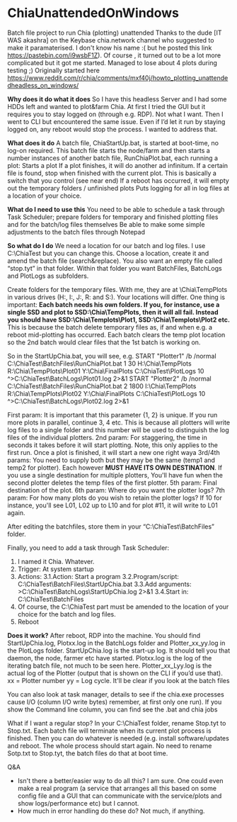 # ChiaUnattendedOnWindows
Batch file project to run Chia (plotting) unattended
Thanks to the dude [IT WAS akashra] on the Keybase chia.network channel who suggested to make it paramaterised. I don't know his name :( but he posted this link https://pastebin.com/i9wsbF1Z). Of course , it turned out to be a lot more complicated but it got me started. Managed to lose about 4 plots during testing ;) Originally started here https://www.reddit.com/r/chia/comments/mxf40j/howto_plotting_unattendedheadless_on_windows/

**Why does it do what it does**
So I have this headless Server and I had some HDDs left and wanted to plot&farm Chia. At first I tried the GUI but it requires you to stay logged on (through e.g. RDP). Not what I want. Then I went to CLI but encountered the same issue. Even if I’d let it run by staying logged on, any reboot would stop the process.
I wanted to address that.

**What does it do**
A batch file, ChiaStartUp.bat, is started at boot-time, no log-on required. This batch file starts the node/farm and then starts a number instances of another batch file, RunChiaPlot.bat, each running a plot:
    Starts a plot
    If a plot finishes, it will do another ad infinitum.
    If a certain file is found, stop when finished with the current plot. This is basically a switch that you control (see near end)
    If a reboot has occurred, it will empty out the temporary folders / unfinished plots
    Puts logging for all in log files at a location of your choice.

**What do I need to use this**
You need to be able to schedule a task through Task Scheduler;
prepare folders for temporary and finished plotting files and for the batch/log files themselves
Be able to make some simple adjustments to the batch files through Notepad

**So what do I do**
We need a location for our batch and log files. I use C:\ChiaTest but you can change this. Choose a location, create it and amend the batch file (search&replace). You also want an empty file called “stop.tyt” in that folder. Within that folder you want BatchFiles, BatchLogs and PlotLogs as subfolders.
    
Create folders for the temporary files. With me, they are at \Chia\TempPlots in various drives (H:, I:, J:, R: and S:). Your locations will differ. One thing is important: **Each batch needs his own folders. If you, for instance, use a single SSD and plot to SSD:\Chia\TempPlots, then it will all fail. Instead you should have SSD:\Chia\Templots\Plot1, SSD:\Chia\Templots\Plot2 etc.** This is because the batch delete temporary files as, if and when e.g. a reboot mid-plotting has occurred. Each batch clears the temp plot location so the 2nd batch would clear files that the 1st batch is working on.

So in the StartUpChia.bat, you will see, e.g.
START "Plotter1" /b /normal C:\ChiaTest\BatchFiles\RunChiaPlot.bat 1 30 H:\Chia\TempPlots R:\Chia\TempPlots\Plot01 Y:\Chia\FinalPlots C:\ChiaTest\PlotLogs 10 ^>C:\ChiaTest\BatchLogs\Plot01.log 2>&1
START "Plotter2" /b /normal C:\ChiaTest\BatchFiles\RunChiaPlot.bat 2 1800 I:\Chia\TempPlots R:\Chia\TempPlots\Plot02 Y:\Chia\FinalPlots C:\ChiaTest\PlotLogs 10 ^>C:\ChiaTest\BatchLogs\Plot02.log 2>&1

First param: It is important that this parameter {1, 2} is unique. If you run more plots in parallel, continue 3, 4 etc. This is because all plotters will write log files to a single folder and this number will be used to distinguish the log files of the individual plotters.
2nd param: For staggering, the time in seconds it takes before it will start plotting. Note, this only applies to the first run. Once a plot is finished, it will start a new one right waya
3rd/4th params: You need to supply both but they may be the same (temp1 and temp2 for plotter). Each however **MUST HAVE ITS OWN DESTINATION**. If you use a single destination for multiple plotters, You'll have fun when the second plotter deletes the temp files of the first plotter.
5th param: Final destination of the plot.
6th param: Where do you want the plotter logs?
7th param: For how many plots do you wish to retain the plotter logs? If 10 for instance, you'll see L01, L02 up to L10 and for plot #11, it will write to L01 again.

After editing the batchfiles, store them in your “C:\ChiaTest\BatchFiles” folder. 

Finally, you need to add a task through Task Scheduler:
1. I named it Chia. Whatever.
2. Trigger: At system startup
3. Actions:
3.1.Action: Start a program
3.2.Program/script: C:\ChiaTest\BatchFiles\StartUpChia.bat
3.3.Add arguments: >C:\ChiaTest\BatchLogs\StartUpChia.log 2>&1
3.4.Start in: C:\ChiaTest\BatchFiles
4. Of course, the C:\ChiaTest part must be amended to the location of your choice for the batch and log files.
5. Reboot

**Does it work?**
After reboot, RDP into the machine. You should find StartUpChia.log, Plotxx.log in the BatchLogs folder and Plotter_xx_yy.log in the PlotLogs folder.
StartUpChia.log is the start-up log. It should tell you that daemon, the node, farmer etc have started.
Plotxx.log is the log of the iterating batch file, not much to be seen here.
Plotter_xx_Lyy.log is the actual log of the Plotter (output that is shown on the CLI if you’d use that).
xx = Plotter number
yy = Log cycle. It'll be clear if you look at the batch files

You can also look at task manager, details to see if the chia.exe processes cause I/O (column I/O write bytes) remember, at first only one run). If you show the Command line column, you can find see the .bat and chia jobs

What if I want a regular stop?
In your C:\ChiaTest folder, rename Stop.tyt to Stop.txt. Each batch file will terminate when its current plot process is finished. Then you can do whatever is needed (e.g. install software/updates and reboot. The whole process should start again. No need to rename Sotp.txt to Stop.tyt, the batch files do that at boot time.

Q&A
- Isn't there a better/easier way to do all this? I am sure. One could even make a real program (a service that arranges all this based on some config file and a GUI that can communicate with the service/plots and show logs/performance etc) but I cannot.
- How much in error handling do these do? Not much, if anything.
